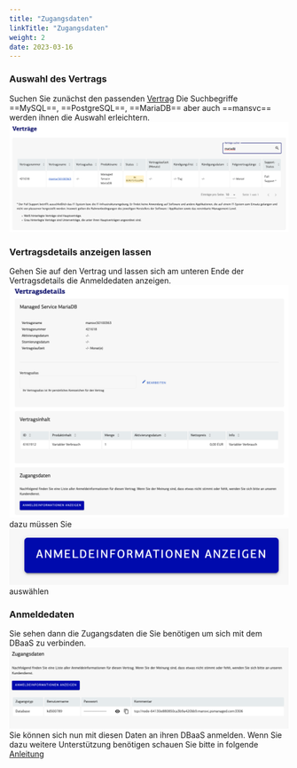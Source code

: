 ```yaml
---
title: "Zugangsdaten"
linkTitle: "Zugangsdaten"
weight: 2
date: 2023-03-16
---
```


### Auswahl des Vertrags
Suchen Sie zunächst den passenden [Vertrag](https://customerservice.plusserver.com/billing/contracts)
Die Suchbegriffe ==MySQL==, ==PostgreSQL==, ==MariaDB== aber auch ==mansvc== werden ihnen die Auswahl erleichtern.
![Verträge](1-contracts.png)

### Vertragsdetails anzeigen lassen
Gehen Sie auf den Vertrag und lassen sich am unteren Ende der Vertragsdetails die Anmeldedaten anzeigen.
![Anzeige der Vertragsdetails](2-contract-details.png)
dazu müssen Sie 
![Anmeldedaten](3-show-login-details.png)
auswählen

### Anmeldedaten
Sie sehen dann die Zugangsdaten die Sie benötigen um sich mit dem DBaaS zu verbinden.
![Zugangsdaten](4-zugangsdaten.png)
Sie können sich nun mit diesen Daten an ihren DBaaS anmelden. Wenn Sie dazu weitere Unterstützung benötigen schauen Sie bitte in folgende [Anleitung](https://docs.xaas.get-cloud.io/de/docs/01-dbaas/03-howto/db-login)

